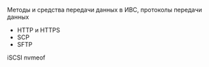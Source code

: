 Методы и средства передачи данных в ИВС, протоколы передачи данных

- HTTP и HTTPS
- SCP
- SFTP

iSCSI
nvmeof